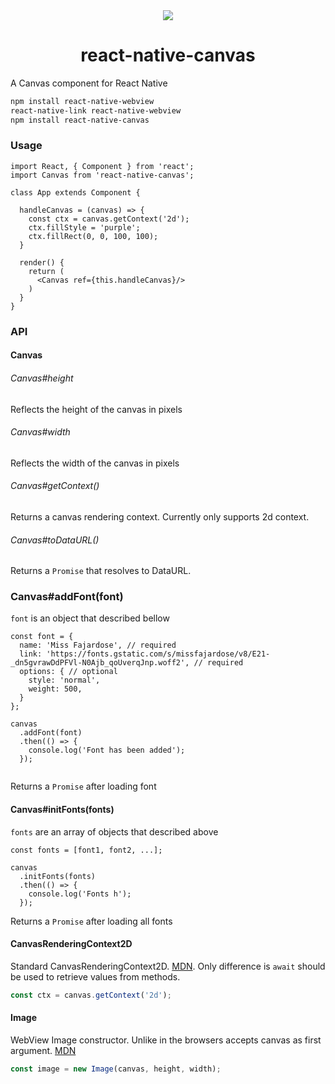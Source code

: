 <div align="center">
<img src="https://emojipedia-us.s3.amazonaws.com/thumbs/240/apple/96/fireworks_1f386.png"/>
<h1>react-native-canvas</h1>
</div>

A Canvas component for React Native

```bash
npm install react-native-webview
react-native-link react-native-webview
npm install react-native-canvas
```

### Usage

```JSX
import React, { Component } from 'react';
import Canvas from 'react-native-canvas';

class App extends Component {

  handleCanvas = (canvas) => {
    const ctx = canvas.getContext('2d');
    ctx.fillStyle = 'purple';
    ctx.fillRect(0, 0, 100, 100);
  }

  render() {
    return (
      <Canvas ref={this.handleCanvas}/>
    )
  }
}
```

### API

#### Canvas

###### Canvas#height

Reflects the height of the canvas in pixels

###### Canvas#width

Reflects the width of the canvas in pixels

###### Canvas#getContext()

Returns a canvas rendering context. Currently only supports 2d context.

###### Canvas#toDataURL()

Returns a `Promise` that resolves to DataURL.

### Canvas#addFont(font)

`font` is an object that described bellow
```JS
const font = {
  name: 'Miss Fajardose', // required
  link: 'https://fonts.gstatic.com/s/missfajardose/v8/E21-_dn5gvrawDdPFVl-N0Ajb_qoUverqJnp.woff2', // required
  options: { // optional
    style: 'normal',
    weight: 500,
  }
};

canvas
  .addFont(font)
  .then(() => {
    console.log('Font has been added');
  });


```
Returns a `Promise` after loading font


#### Canvas#initFonts(fonts)

`fonts` are an array of objects that described above
```JS
const fonts = [font1, font2, ...];

canvas
  .initFonts(fonts)
  .then(() => {
    console.log('Fonts h');
  });

```
Returns a `Promise` after loading all fonts


#### CanvasRenderingContext2D

Standard CanvasRenderingContext2D. [MDN](https://developer.mozilla.org/en/docs/Web/API/CanvasRenderingContext2D). Only difference is `await` should be used to retrieve values from methods.

```javascript
const ctx = canvas.getContext('2d');
```

#### Image

WebView Image constructor. Unlike in the browsers accepts canvas as first argument. [MDN](https://developer.mozilla.org/en-US/docs/Web/API/HTMLImageElement/Image)

```javascript
const image = new Image(canvas, height, width);
```

